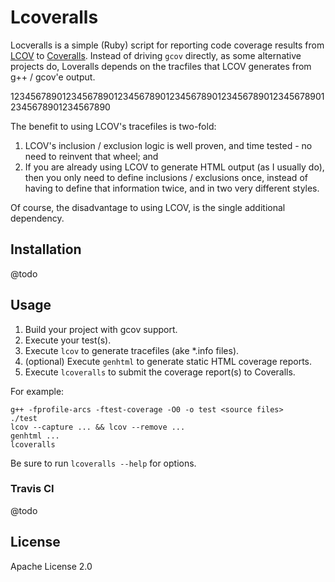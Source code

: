 # Lcoveralls

Locveralls is a simple (Ruby) script for reporting code coverage results from
[LCOV](http://ltp.sourceforge.net/coverage/lcov.php) to [Coveralls](https://coveralls.io/).
Instead of driving `gcov` directly, as some alternative projects do, Loveralls
depends on the tracfiles that LCOV generates from g++ / gcov'e output.

<diagram to go here>

12345678901234567890123456789012345678901234567890123456789012345678901234567890

The benefit to using LCOV's tracefiles is two-fold:
1. LCOV's inclusion / exclusion logic is well proven, and time tested - no need
   to reinvent that wheel; and
2. If you are already using LCOV to generate HTML output (as I usually do), then
   you only need to define inclusions / exclusions once, instead of having to
   define that information twice, and in two very different styles.

Of course, the disadvantage to using LCOV, is the single additional dependency.

## Installation

@todo

## Usage

1. Build your project with gcov support.
2. Execute your test(s).
3. Execute `lcov` to generate tracefiles (ake *.info files).
4. (optional) Execute `genhtml` to generate static HTML coverage reports.
5. Execute `lcoveralls` to submit the coverage report(s) to Coveralls.

For example:
```
g++ -fprofile-arcs -ftest-coverage -O0 -o test <source files>
./test
lcov --capture ... && lcov --remove ...
genhtml ...
lcoveralls
```

Be sure to run `lcoveralls --help` for options.

### Travis CI
@todo

## License
Apache License 2.0
